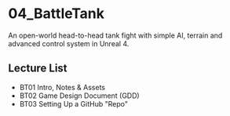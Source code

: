 # 04_BattleTank
An open-world head-to-head tank fight with simple AI, terrain and advanced control system in Unreal 4.

## Lecture List
* BT01 Intro, Notes & Assets
* BT02 Game Design Document (GDD)
* BT03 Setting Up a GitHub "Repo"

